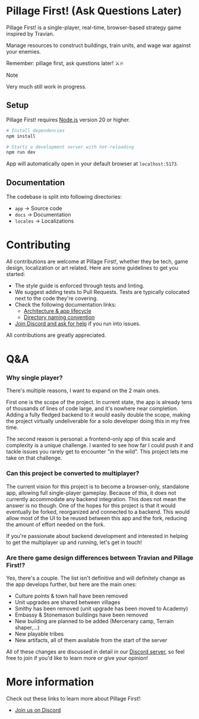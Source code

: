 # Pillage First! (Ask Questions Later)

Pillage First! is a single-player, real-time, browser-based strategy game inspired by Travian.

Manage resources to construct buildings, train units, and wage war against your enemies.

Remember: pillage first, ask questions later! ⚔️🔥

> [!NOTE]
> Very much still work in progress.

## Setup

Pillage First! requires [Node.js](https://nodejs.org/en/download/package-manager) version 20 or higher.

```bash
# Install dependencies
npm install

# Starts a development server with hot-reloading
npm run dev
```

App will automatically open in your default browser at `localhost:5173`.

## Documentation

The codebase is split into following directories:

- `app` → Source code
- `docs` → Documentation
- `locales` → Localizations

# Contributing

All contributions are welcome at Pillage First!, whether they be tech, game design, localization or art related. Here are some guidelines to get you started:

- The style guide is enforced through tests and linting.
- We suggest adding tests to Pull Requests. Tests are typically colocated next to the code they're covering.
- Check the following documentation links:
  - [Architecture & app lifecycle](/docs/ARCHITECTURE.md)
  - [Directory naming convention](/docs/DIRECTORY_NAMING_CONVENTION.md)
- [Join Discord and ask for help](https://discord.gg/Ep7NKVXUZA) if you run into issues.

All contributions are greatly appreciated.

# Q&A

### Why single player?

There's multiple reasons, I want to expand on the 2 main ones.

First one is the scope of the project. In current state, the app is already tens of thousands of lines of code large, and it's nowhere near
completion. Adding a fully fledged backend to it would easily double the scope, making the project virtually undeliverable for a solo
developer doing this in my free time.

The second reason is personal: a frontend-only app of this scale and complexity is a unique challenge. I wanted to see how far I could push
it and tackle issues you rarely get to encounter "in the wild". This project lets me take on that challenge.

### Can this project be converted to multiplayer?

The current vision for this project is to become a browser-only, standalone app, allowing full single-player gameplay.
Because of this, it does not currently accommodate any backend integration. This does not mean the answer is no though.
One of the hopes for this project is that it would eventually be forked, reorganized and connected to a backend.
This would allow most of the UI to be reused between this app and the fork, reducing the amount of effort needed on the fork.

If you're passionate about backend development and interested in helping to get the multiplayer up and running, let's get in touch!

### Are there game design differences between Travian and Pillage First!?

Yes, there's a couple. The list isn't definitive and will definitely change as the app develops further, but here are the main ones:

* Culture points & town hall have been removed
* Unit upgrades are shared between villages
* Smithy has been removed (unit upgrade has been moved to Academy)
* Embassy & Stonemason buildings have been removed
* New building are planned to be added (Mercenary camp, Terrain shaper,...)
* New playable tribes
* New artifacts, all of them available from the start of the server

All of these changes are discussed in detail in our [Discord server](https://discord.gg/Ep7NKVXUZA), so feel free to join if you'd like to
learn more or give your opinion!

# More information

Check out these links to learn more about Pillage First!:

- [Join us on Discord](https://discord.gg/Ep7NKVXUZA)
